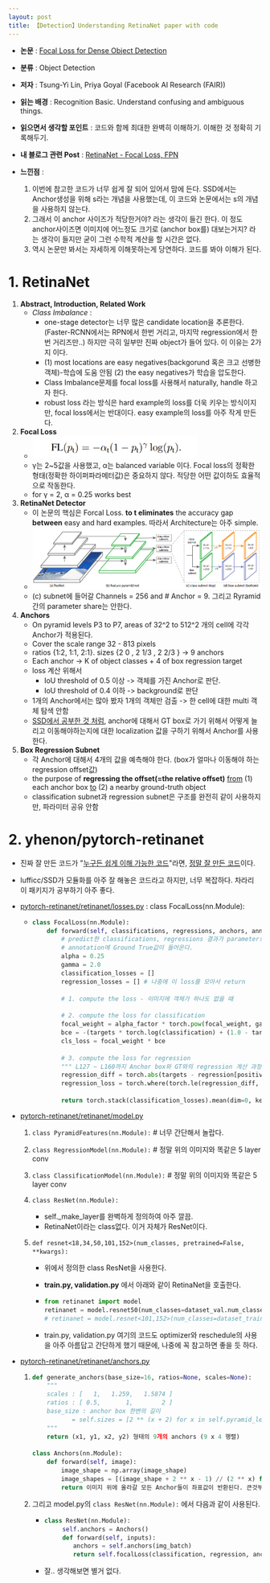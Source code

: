 ```yaml
---
layout: post
title: 【Detection】Understanding RetinaNet paper with code 
---
```


- **논문** : [Focal Loss for Dense Object Detection](https://arxiv.org/pdf/1708.02002.pdf)

- **분류** : Object Detection

- **저자** : Tsung-Yi Lin, Priya Goyal (Facebook AI Research (FAIR))

- **읽는 배경** : Recognition Basic. Understand confusing and ambiguous things.

- **읽으면서 생각할 포인트** : 코드와 함께 최대한 완벽히 이해하기. 이해한 것 정확히 기록해두기.

- **내 블로그 관련 Post** : [RetinaNet - Focal Loss, FPN](https://junha1125.github.io/blog/artificial-intelligence/2020-08-23-RetinaNet/)

- **느낀점**  : 

  1. 이번에 참고한 코드가 너무 쉽게 잘 되어 있어서 맘에 든다. SSD에서는 Anchor생성을 위해 s라는 개념을 사용했는데, 이 코드와 논문에서는 s의 개념을 사용하지 않는다.
  2. 그래서 이 anchor 사이즈가 적당한거야? 라는 생각이 들긴 한다. 이 정도 anchor사이즈면 이미지에 어느정도 크기로 (anchor box를) 대보는거지? 라는 생각이 들지만 굳이 그런 수학적 계산을 할 시간은 없다.
  3. 역시 논문만 봐서는 자세하게 이해못하는게 당연하다. 코드를 봐야 이해가 된다. 

  



# 1. RetinaNet

1. **Abstract, Introduction, Related Work** 
   - *Class Imbalance* :  
     - one-stage detector는 너무 많은 candidate location을 추론한다.(Faster-RCNN에서는 RPN에서 한번 거리고, 마지막 regression에서 한번 거리즈만..) 하지만 극히 일부만 진짜 object가 들어 있다. 이 이유는 2가지 이다. 
     - (1) most locations are easy negatives(backgorund 혹은 크고 선병한 객체)-학습에 도움 안됨 (2) the easy negatives가 학습을 압도한다.  
     - Class Imbalance문제를 focal loss를 사용해서 naturally, handle 하고 자 한다.
     -  robust loss 라는 방식은 hard example의 loss를 더욱 키우는 방식이지만, focal loss에서는 반대이다. easy example의 loss를 아주 작게 만든다.
2. **Focal Loss**
   - <img src="https://github.com/junha1125/Imgaes_For_GitBlog/blob/master/Typora/image-20210202134254020.png?raw=tru" alt="image-20210202134254020" style="zoom:67%;" />
   - γ는 2~5값을 사용했고, α는 balanced variable 이다. Focal loss의 정확한 형태(정확한 하이퍼파라메터값)은 중요하지 않다. 적당한 어떤 값이하도 효율적으로 작동한다. 
   - for γ = 2, α = 0.25 works best
3. **RetinaNet Detector**
   - 이 논문의 핵심은 Forcal Loss. **to t eliminates** the accuracy gap **between** easy and hard examples. 따라서 Architecture는 아주 simple.
   - ![image-20210202145424687](https://github.com/junha1125/Imgaes_For_GitBlog/blob/master/Typora/image-20210202145424687.png?raw=tru)
   - (c) subnet에 들어갈 Channels = 256 and \# Anchor = 9. 그리고 Ryramid간의 parameter share는 안한다.
4. **Anchors**
   - On pyramid levels P3 to P7, areas of 32^2 to 512^2 개의 cell에 각각 Anchor가 적용된다. 
   - Cover the scale range 32 - 813 pixels
   - ratios {1:2, 1:1, 2:1}. sizes {2 0 , 2 1/3 , 2 2/3 } -> 9 anchors
   - Each anchor -> K of object classes + 4 of box regression target
   - loss 계산 위해서
     - IoU threshold of 0.5 이상 -> 객체를 가진 Anchor로 판단.
     - IoU threshold of 0.4 이하 -> background로 판단
   - 1개의 Anchor에서는 많아 봤자 1개의 객체만 검출 -> 한 cell에 대한 multi 객체 탐색 안함
   - [SSD에서 공부한 것 처럼](https://junha1125.github.io/blog/artificial-intelligence/2021-01-29-SSDwithCode/), anchor에 대해서 GT box로 가기 위해서 어떻게 늘리고 이동해야하는지에 대한 localization 값을 구하기 위해서 Anchor를 사용한다. 
5. **Box Regression Subnet**
   - 각 Anchor에 대해서 4개의 값을 예측해야 한다. (box가 얼마나 이동해야 하는 regression offset값)
   - the purpose of **regressing the offset(=the relative offset)** <u>from</u> (1) each anchor box <u>to</u> (2)  a nearby ground-truth object
   - classification subnet과 regression subnet은 구조를 완전히 같이 사용하지만, 파라미터 공유 안함





# 2. yhenon/pytorch-retinanet

- 진짜 잘 만든 코드가 "<u>누구든 쉽게 이해 가능한 코드</u>"라면, <u>정말 잘 만든 코드</u>이다. 

- lufficc/SSD가 모듈화를 아주 잘 해놓은 코드라고 하지만, 너무 복잡하다. 차라리 이 패키지가 공부하기 아주 좋다.

- [pytorch-retinanet/retinanet/losses.py](https://github.com/yhenon/pytorch-retinanet/blob/master/retinanet/losses.py) : class FocalLoss(nn.Module):

  - ```python
    class FocalLoss(nn.Module):
        def forward(self, classifications, regressions, anchors, annotations):
            # predict한 classifications, regressions 결과가 parameter로 들어온다. 
            # annotation에 Ground True값이 들어온다. 
            alpha = 0.25
            gamma = 2.0
            classification_losses = [] 
            regression_losses = [] # 나중에 이 loss를 모아서 return
            
            # 1. compute the loss - 이미지에 객체가 하나도 없을 때
            
            # 2. compute the loss for classification
            focal_weight = alpha_factor * torch.pow(focal_weight, gamma)
            bce = -(targets * torch.log(classification) + (1.0 - targets) * torch.log(1.0 - classification)) # object, background 모두. targets =[1,0]
            cls_loss = focal_weight * bce
            
            # 3. compute the loss for regression
            """ L127 ~ L160까지 Anchor box와 GT와의 regression 계산 과정(SSDw/codePost 참조)= target"""
            regression_diff = torch.abs(targets - regression[positive_indices, :])
            regression_loss = torch.where(torch.le(regression_diff, 1.0 / 9.0),  0.5 * 9.0 * torch.pow(regression_diff, 2), regression_diff - 0.5 / 9.0 )
            
            return torch.stack(classification_losses).mean(dim=0, keepdim=True), torch.stack(regression_losses).mean(dim=0, keepdim=True)
    ```

- [pytorch-retinanet/retinanet/model.py](https://github.com/yhenon/pytorch-retinanet/blob/master/retinanet/model.py) 

  1. `class PyramidFeatures(nn.Module):` # 너무 간단해서 놀랍다. 

  2. `class RegressionModel(nn.Module):` # 정말 위의 이미지와 똑같은 5 layer conv

  3. `class ClassificationModel(nn.Module):` # 정말 위의 이미지와 똑같은 5 layer conv

  4. `class ResNet(nn.Module):`

     - self._make_layer를 완벽하게 정의하여 아주 깔끔.
     - RetinaNet이라는 class없다. 이거 자체가 ResNet이다. 

  5. `def resnet<18,34,50,101,152>(num_classes, pretrained=False, **kwargs):`

     - 위에서 정의한 class ResNet을 사용한다. 

     - **train.py, validation.py** 에서 아래와 같이 RetinaNet을 호출한다. 

     - ```python
       from retinanet import model
       retinanet = model.resnet50(num_classes=dataset_val.num_classes(), pretrained=True)
       # retinanet = model.resnet<101,152>(num_classes=dataset_train.num_classes(), pretrained=True)
       
       ```

     - train.py, validation.py 여기의 코드도 optimizer와 reschedule의 사용을 아주 아름답고 간단하게 했기 때문에, 나중에 꼭 참고하면 좋을 듯 하다.

- [pytorch-retinanet/retinanet/anchors.py](https://github.com/yhenon/pytorch-retinanet/blob/master/retinanet/anchors.py)

  1. ```python
     def generate_anchors(base_size=16, ratios=None, scales=None):
         """
         scales : [   1,   1.259,   1.5874 ]
         ratios : [ 0.5,       1,        2 ]
         base_size : anchor box 한변의 길이
         		= self.sizes = [2 ** (x + 2) for x in self.pyramid_levels(=[3, 4, 5, 6, 7])]
         """
         return (x1, y1, x2, y2) 형태의 9개의 anchors (9 x 4 행렬)
     
     class Anchors(nn.Module):
         def forward(self, image):
             image_shape = np.array(image_shape)
             image_shapes = [(image_shape + 2 ** x - 1) // (2 ** x) for x in self.pyramid_levels] # backbone을 통과하고 나오는 feature map size
             return 이미지 위에 올라갈 모든 Anchor들이 좌표값이 반환된다. 큰것부터 작은것까지.
     ```

  2. 그리고 model.py의 `class ResNet(nn.Module):` 에서 다음과 같이 사용된다.

     - ```python
       class ResNet(nn.Module):
            self.anchors = Anchors()
            def forward(self, inputs):
               anchors = self.anchors(img_batch)
               return self.focalLoss(classification, regression, anchors, annotations)
       ```

     - 잘.. 생각해보면 별거 없다.

